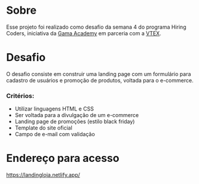 # Sobre

Esse projeto foi realizado como desafio da semana 4 do programa Hiring Coders, iniciativa da [Gama Academy](https://www.gama.academy/) em parceria com a [VTEX](https://vtex.com/br-pt/).


# Desafio

O desafio consiste em construir uma landing page com um formulário para cadastro de usuários e promoção de produtos, voltada para o e-commerce.

### Critérios:
 * Utilizar linguagens HTML e CSS
 * Ser voltada para a divulgação de um e-commerce
 * Landing page de promoções (estilo black friday)
 * Template do site oficial
 * Campo de e-mail com validação

 # Endereço para acesso
 <https://landingloja.netlify.app/>
